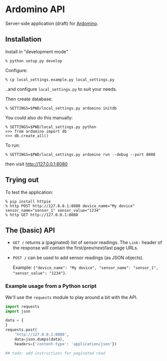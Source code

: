 # Ardomino API

Server-side application (draft) for [Ardomino](https://github.com/alfcrisci/Ardomino).

## Installation

Install in "development mode"

```
% python setup.py develop
```

Configure:

```
% cp local_settings.example.py local_settings.py
```

..and configure ``local_settings.py`` to suit your needs.

Then create database:

```
% SETTINGS=$PWD/local_settings.py ardomino initdb
```

You could also do this manually:

```
% SETTINGS=$PWD/local_settings.py python
>>> from ardomino import db
>>> db.create_all()
```

To run:

```
% SETTINGS=$PWD/local_settings.py ardomino run --debug --port 8080
```

then visit http://127.0.0.1:8080


## Trying out

To test the application:

```
% pip install httpie
% http POST http://127.0.0.1:8080 device_name="My device" sensor_name="sensor_1" sensor_value="1234"
% http GET http://127.0.0.1:8080
```


## The (basic) API

* ``GET /`` returns a (paginated) list of sensor readings. The ``Link:`` header
  of the response will contain the first/prev/next/last page URLs.

* ``POST /`` can be used to add sensor readings (as JSON objects).

  Example: ``{"device_name": "My device", "sensor_name": "sensor_1", "sensor_value": "1234"}``.

### Example usage from a Python script

We'll use the ``requests`` module to play around a bit with the API.

```python
import requests
import json

data = {
}
requests.post(
	'http://127.0.0.1:8000',
	data=json.dumps(data),
	headers={'content-type': 'application/json'})

## todo: add instructions for paginated read
```


